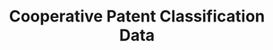 ---
layout: default
bigquery: https://console.cloud.google.com/bigquery?p=patents-public-data&d=cpc&page=dataset
citation: '“Cooperative Patent Classification” by the EPO and USPTO, for public use. '
contributors: EPO, USPTO
cost: None
description: Cooperative Patent Classification Data contains the scheme and definitions
  of the Cooperative Patent Classification system for classifying patent documents.
  The CPC is the result of a partnership between the EPO and the USPTO in their joint
  effort to develop a common, internationally compatible classification system for
  technical documents, in particular patent publications, which will be used by both
  offices in the patent granting process
documentation: https://www.cooperativepatentclassification.org/cpcSchemeAndDefinitions
last_edit: 04/08/2022, 23:44:48
location: https://www.cooperativepatentclassification.org/index
maintained_by: USPTO, EPO
schema_fields:
- children
- synonyms
- symbol
- not_allocatable
- breakdown_code
- ipc_concordant
- sizeCache
- dateRevised
- ipcConcordant
- glossary
- parents
- status
- breakdownCode
- residualReferences
- application_references
- date_revised
- childGroups
- level
- residual_references
- limiting_references
- limitingReferences
- additional_only
- informative_references
- notAllocatable
- title_full
- titleFull
- titlePart
- applicationReferences
- definition
- title_part
- informativeReferences
- child_groups
shortname: cooperative_patent_classification
tags:
- patents
- science
title: Cooperative Patent Classification Data
uuid: 984374a7-16e9-4b35-9445-458daceb01bf
---